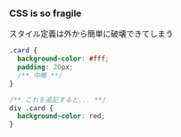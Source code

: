 ### CSS is so fragile

スタイル定義は外から簡単に破壊できてしまう

```css
.card {
  background-color: #fff;
  padding: 20px;
  /** 中略 **/
}
```

```css
/** これを追記すると... **/
div .card {
  background-color: red;
}
```
